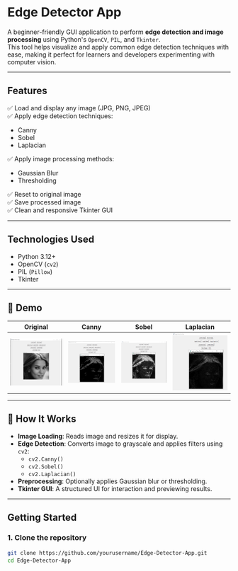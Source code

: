 #  Edge Detector App

A beginner-friendly GUI application to perform **edge detection and image processing** using Python's `OpenCV`, `PIL`, and `Tkinter`.   
This tool helps visualize and apply common edge detection techniques with ease, making it perfect for learners and developers experimenting with computer vision.

---

##  Features

✅ Load and display any image (JPG, PNG, JPEG)  
✅ Apply edge detection techniques:
- Canny
- Sobel
- Laplacian

✅ Apply image processing methods:
- Gaussian Blur
- Thresholding

✅ Reset to original image  
✅ Save processed image  
✅ Clean and responsive Tkinter GUI  

---

##  Technologies Used

- Python 3.12+
- OpenCV (`cv2`)
- PIL (`Pillow`)
- Tkinter

---

## 📸 Demo

| Original | Canny | Sobel | Laplacian |
|----------|-------|-------|-----------|
| ![original](./images/original.png) | ![canny](./images/canny.png) | ![sobel](./images/sobel.png) | ![laplacian](./images/laplician.png) |


---

## 🧠 How It Works

- **Image Loading**: Reads image and resizes it for display.
- **Edge Detection**: Converts image to grayscale and applies filters using `cv2`:
  - `cv2.Canny()`
  - `cv2.Sobel()`
  - `cv2.Laplacian()`
- **Preprocessing**: Optionally applies Gaussian blur or thresholding.
- **Tkinter GUI**: A structured UI for interaction and previewing results.

---

##  Getting Started

### 1. Clone the repository

```bash
git clone https://github.com/yourusername/Edge-Detector-App.git
cd Edge-Detector-App
